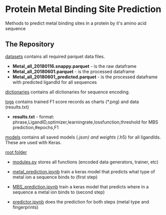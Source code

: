 # Protein Metal Binding Site Prediction
Methods to predict metal binding sites in a protein by it's amino acid sequence

## The Repository
[datasets](https://github.com/sbl-sdsc/metal-binding-prediction/tree/master/datasets) contains all required parquet data files. 
* **Metal_all_20180116.snappy.parquet** - is the raw dataframe
* **Metal_all_20180601.parquet** - is the processed dataframe 
* **Metal_all_20180601_predicted.parquet** - is the processed dataframe with predicted ligandId for all sequences

[dictionaries](https://github.com/sbl-sdsc/metal-binding-prediction/tree/master/dictionaries) contains all dictionaries for sequence encoding.

[logs](https://github.com/sbl-sdsc/metal-binding-prediction/tree/master/logs) contains trained F1 score records as charts (*.png) and data (results.txt)
* **results.txt** - format: phrase,LigandID,optimizer,learningrate,lossfunction,threshold for MBS prediction,#epochs,F1

[models](https://github.com/sbl-sdsc/metal-binding-prediction/tree/master/models) contains all saved models (*.json) and weights (*.h5) for all ligandIds. These are used with Keras.

[root folder](https://github.com/sbl-sdsc/metal-binding-prediction)
* [modules.py](https://github.com/sbl-sdsc/metal-binding-prediction/blob/master/modules.py) stores all functions (encoded data generators, trainer, etc)

* [metal_prediction.ipynb](https://github.com/sbl-sdsc/metal-binding-prediction/blob/master/metal_prediction.ipynb) train a keras model that predicts what type of metal ion a sequence binds to (first step)

* [MBS_prediction.ipynb](https://github.com/sbl-sdsc/metal-binding-prediction/blob/master/MBS_prediction.ipynb) train a keras model that predicts where in a sequence a metal ion binds to (second step)
	
* [predictor.ipynb](https://github.com/sbl-sdsc/metal-binding-prediction/blob/master/predictor.ipynb) does the prediction for both steps (metal type and fingerprints)





